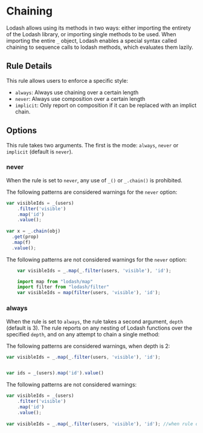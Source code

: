 # Chaining

Lodash allows using its methods in two ways: either importing the entirety of the Lodash library, or importing single methods to be used.
When importing the entire `_` object, Lodash enables a special syntax called chaining to sequence calls to lodash methods, 
which evaluates them lazily.

## Rule Details

This rule allows users to enforce a specific style:
- `always`: Always use chaining over a certain length
- `never`: Always use composition over a certain length
- `implicit`: Only report on composition if it can be replaced with an implict chain.
 
## Options
This rule takes two arguments. The first is the mode: `always`,  `never` or `implicit` (default is `never`).

### never
When the rule is set to `never`, any use of `_()` or `_.chain()` is prohibited.

The following patterns are considered warnings for the `never` option:
 
```js
var visibleIds = _(users)
    .filter('visible')
    .map('id')
    .value();
    
var x = _.chain(obj)
  .get(prop)
  .map(f)
  .value();
```

The following patterns are not considered warnings for the `never` option:

```js
    var visibleIds = _.map(_.filter(users, 'visible'), 'id');
```
    
```js 
    import map from "lodash/map"
    import filter from "lodash/filter"
    var visibleIds = map(filter(users, 'visible'), 'id');
```

### always
When the rule is set to `always`, the rule takes a second argument, `depth` (default is 3).
The rule reports on any nesting of Lodash functions over the specified `depth`, and on any attempt to chain a single method: 

The following patterns are considered warnings, when depth is 2:

```js
var visibleIds = _.map(_.filter(users, 'visible'), 'id');


var ids = _(users).map('id').value()
```
The following patterns are not considered warnings:
```js
var visibleIds = _(users)
    .filter('visible')
    .map('id')
    .value();
    
var visibleIds = _.map(_.filter(users, 'visible'), 'id'); //when rule options are [2, 'always', 3]
```